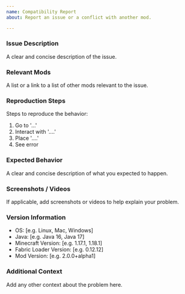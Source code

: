 ```yaml
---
name: Compatibility Report
about: Report an issue or a conflict with another mod.

---
```


### Issue Description
A clear and concise description of the issue.

### Relevant Mods
A list or a link to a list of other mods relevant to the issue.

### Reproduction Steps
Steps to reproduce the behavior:
1. Go to '...'
2. Interact with '....'
3. Place '....'
4. See error

### Expected Behavior
A clear and concise description of what you expected to happen.

### Screenshots / Videos
If applicable, add screenshots or videos to help explain your problem.

### Version Information
 - OS: [e.g. Linux, Mac, Windows]
 - Java: [e.g. Java 16, Java 17]
 - Minecraft Version: [e.g. 1.17.1, 1.18.1]
 - Fabric Loader Version: [e.g. 0.12.12]
 - Mod Version: [e.g. 2.0.0+alpha1]

### Additional Context
Add any other context about the problem here.
